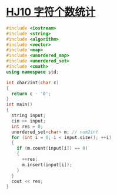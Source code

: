 # [HJ10 字符个数统计](https://www.nowcoder.com/practice/eb94f6a5b2ba49c6ac72d40b5ce95f50?tpId=37&tqId=21233&rp=1&ru=/ta/huawei&qru=/ta/huawei&difficulty=&judgeStatus=&tags=/question-ranking)



 

```c++
#include <iostream>
#include <string>
#include <algorithm>
#include <vector>
#include <map>
#include <unordered_map>
#include <unordered_set>
#include <cmath>
using namespace std;

int char2int(char c)
{
  return c - '0';
}
int main()
{
  string input;
  cin >> input;
  int res = 0;
  unordered_set<char> m; // num2int
  for (int i = 0; i < input.size(); ++i)
  {
    if (m.count(input[i]) == 0)
    {
      ++res;
      m.insert(input[i]);
    }
  }
  cout << res;
}
```

